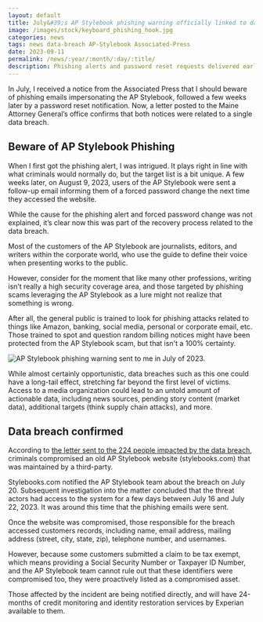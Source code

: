 ```yaml
---
layout: default
title: July&#39;s AP Stylebook phishing warning officially linked to data breach
image: /images/stock/keyboard_phishing_hook.jpg
categories: news
tags: news data-breach AP-Stylebook Associated-Press
date: 2023-09-11
permalink: /news/:year/:month/:day/:title/
description: Phishing alerts and password reset requests delivered earlier this summer were linked to a data breach in July
---
```


In July, I received a notice from the Associated Press that I should beware of phishing emails impersonating the AP Stylebook, followed a few weeks later by a password reset notification. Now, a letter posted to the Maine Attorney General’s office confirms that both notices were related to a single data breach.

## Beware of AP Stylebook Phishing

When I first got the phishing alert, I was intrigued. It plays right in line with what criminals would normally do, but the target list is a bit unique. A few weeks later, on August 9, 2023, users of the AP Stylebook were sent a follow-up email informing them of a forced password change the next time they accessed the website.

While the cause for the phishing alert and forced password change was not explained, it’s clear now this was part of the recovery process related to the data breach.

Most of the customers of the AP Stylebook are journalists, editors, and writers within the corporate world, who use the guide to define their voice when presenting works to the public.

However, consider for the moment that like many other professions, writing isn’t really a high security coverage area, and those targeted by phishing scams leveraging the AP Stylebook as a lure might not realize that something is wrong.

After all, the general public is trained to look for phishing attacks related to things like Amazon, banking, social media, personal or corporate email, etc. Those trained to spot and question random billing notices might have been protected from the AP Stylebook scam, but that isn't a 100% certainty.

![AP Stylebook phishing warning sent to me in July of 2023.](https://technicaloutcast.com/images/post-images/AP/AP-phish-warning.jpg)

While almost certainly opportunistic, data breaches such as this one could have a long-tail effect, stretching far beyond the first level of victims. Access to a media organization could lead to an untold amount of actionable data, including news sources, pending story content (market data), additional targets (think supply chain attacks), and more.

## Data breach confirmed

According to [the letter sent to the 224 people impacted by the data breach](https://apps.web.maine.gov/online/aeviewer/ME/40/bb8594ec-9e53-41ff-b6e1-1284d3941b8e.shtml), criminals compromised an old AP Stylebook website (stylebooks.com) that was maintained by a third-party.

Stylebooks.com notified the AP Stylebook team about the breach on July 20. Subsequent investigation into the matter concluded that the threat actors had access to the system for a few days between July 16 and July 22, 2023. It was around this time that the phishing emails were sent.

Once the website was compromised, those responsible for the breach accessed customers records, including name, email address, mailing address (street, city, state, zip), telephone number, and usernames.

However, because some customers submitted a claim to be tax exempt, which means providing a Social Security Number or Taxpayer ID Number, and the AP Stylebook team cannot rule out that these identifiers were compromised too, they were proactively listed as a compromised asset.

Those affected by the incident are being notified directly, and will have 24-months of credit monitoring and identity restoration services by Experian available to them.
